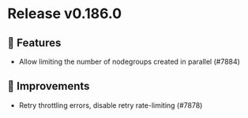 # Release v0.186.0

## 🚀 Features

- Allow limiting the number of nodegroups created in parallel (#7884)

## 🎯 Improvements

- Retry throttling errors, disable retry rate-limiting (#7878)


